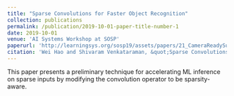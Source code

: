```yaml
---
title: "Sparse Convolutions for Faster Object Recognition"
collection: publications
permalink: /publication/2019-10-01-paper-title-number-1
date: 2019-10-01
venue: 'AI Systems Workshop at SOSP'
paperurl: 'http://learningsys.org/sosp19/assets/papers/21_CameraReadySubmission_sparse_conv_aisys19_final.pdf'
citation: 'Wei Hao and Shivaram Venkataraman, &quot;Sparse Convolutions for Faster Object Recognition&quot;, <i>AI Systems Workshop at Symposium on Operating Systems Principles(SOSP)</i>, 2019.'
---
```

This paper presents a preliminary technique for accelerating ML inference on sparse inputs by modifying the convolution operator to be sparsity-aware.
